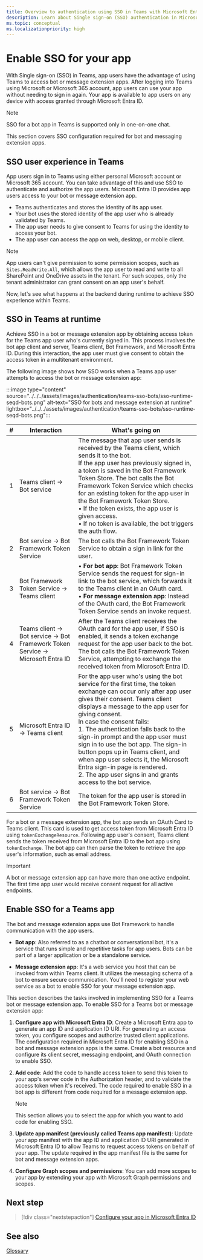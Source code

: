 ```yaml
---
title: Overview to authentication using SSO in Teams with Microsoft Entra ID
description: Learn about Single sign-on (SSO) authentication in Microsoft Teams and how to enable it in bots and message extension.
ms.topic: conceptual
ms.localizationpriority: high
---
```

# Enable SSO for your app

With Single sign-on (SSO) in Teams, app users have the advantage of using Teams to access bot or message extension apps. After logging into Teams using Microsoft or Microsoft 365 account, app users can use your app without needing to sign in again. Your app is available to app users on any device with access granted through Microsoft Entra ID.

> [!NOTE]
> SSO for a bot app in Teams is supported only in one-on-one chat.

This section covers SSO configuration required for bot and messaging extension apps.

## SSO user experience in Teams

App users sign in to Teams using either personal Microsoft account or Microsoft 365 account. You can take advantage of this and use SSO to authenticate and authorize the app users. Microsoft Entra ID provides app users access to your bot or message extension app.

- Teams authenticates and stores the identity of its app user.
- Your bot uses the stored identity of the app user who is already validated by Teams.
- The app user needs to give consent to Teams for using the identity to access your bot.
- The app user can access the app on web, desktop, or mobile client.

> [!NOTE]
> App users can't give permission to some permission scopes, such as `Sites.ReadWrite.All`, which allows the app user to read and write to all SharePoint and OneDrive assets in the tenant. For such scopes, only the tenant administrator can grant consent on an app user's behalf.

Now, let's see what happens at the backend during runtime to achieve SSO experience within Teams.

## SSO in Teams at runtime

Achieve SSO in a bot or message extension app by obtaining access token for the Teams app user who's currently signed in. This process involves the bot app client and server, Teams client, Bot Framework, and Microsoft Entra ID. During this interaction, the app user must give consent to obtain the access token in a multitenant environment.

The following image shows how SSO works when a Teams app user attempts to access the bot or message extension app:

:::image type="content" source="../../../assets/images/authentication/teams-sso-bots/sso-runtime-seqd-bots.png" alt-text="SSO for bots and message extension at runtime" lightbox="../../../assets/images/authentication/teams-sso-bots/sso-runtime-seqd-bots.png":::

| # | Interaction | What's going on |
| --- | --- | --- |
| 1 | Teams client → Bot service | The message that app user sends is received by the Teams client, which sends it to the bot. <br> If the app user has previously signed in, a token is saved in the Bot Framework Token Store. The bot calls the Bot Framework Token Service which checks for an existing token for the app user in the Bot Framework Token Store. <br> • If the token exists, the app user is given access. <br> • If no token is available, the bot triggers the auth flow. |
| 2 | Bot service → Bot Framework Token Service | The bot calls the Bot Framework Token Service to obtain a sign in link for the user. |
| 3 | Bot Framework Token Service → Teams client | • **For bot app**: Bot Framework Token Service sends the request for sign-in link to the bot service, which forwards it to the Teams client in an OAuth card. <br> • **For message extension app**: Instead of the OAuth card, the Bot Framework Token Service sends an invoke request. |
| 4 | Teams client → Bot service → Bot Framework Token Service → Microsoft Entra ID | After the Teams client receives the OAuth card for the app user, if SSO is enabled, it sends a token exchange request for the app user back to the bot. The bot calls the Bot Framework Token Service, attempting to exchange the received token from Microsoft Entra ID. |
| 5 | Microsoft Entra ID → Teams client | For the app user who's using the bot service for the first time, the token exchange can occur only after app user gives their consent. Teams client displays a message to the app user for giving consent. <br> In case the consent fails: <br> 1. The authentication falls back to the sign-in prompt and the app user must sign in to use the bot app. The sign-in button pops up in Teams client, and when app user selects it, the Microsoft Entra sign-in page is rendered. <br> 2. The app user signs in and grants access to the bot service. |
| 6 | Bot service → Bot Framework Token Service | The token for the app user is stored in the Bot Framework Token Store. |

For a bot or a message extension app, the bot app sends an OAuth Card to Teams client. This card is used to get access token from Microsoft Entra ID using `tokenExchangeResource`. Following app user's consent, Teams client sends the token received from Microsoft Entra ID to the bot app using `tokenExchange`. The bot app can then parse the token to retrieve the app user's information, such as email address.

> [!IMPORTANT]
> A bot or message extension app can have more than one active endpoint. The first time app user would receive consent request for all active endpoints.

## Enable SSO for a Teams app

The bot and message extension apps use Bot Framework to handle communication with the app users.

- **Bot app**: Also referred to as a chatbot or conversational bot, it's a service that runs simple and repetitive tasks for app users. Bots can be part of a larger application or be a standalone service.

- **Message extension app**: It's a web service you host that can be invoked from within Teams client. It utilizes the messaging schema of a bot to ensure secure communication. You'll need to register your web service as a bot to enable SSO for your message extension app.

This section describes the tasks involved in implementing SSO for a Teams bot or message extension app. To enable SSO for a Teams bot or message extension app:

1. **Configure app with Microsoft Entra ID**: Create a Microsoft Entra app to generate an app ID and application ID URI. For generating an access token, you configure scopes and authorize trusted client applications. The configuration required in Microsoft Entra ID for enabling SSO in a bot and message extension apps is the same. Create a bot resource and configure its client secret, messaging endpoint, and OAuth connection to enable SSO.
1. **Add code**: Add the code to handle access token to send this token to your app's server code in the Authorization header, and to validate the access token when it's received. The code required to enable SSO in a bot app is different from code required for a message extension app.

    > [!NOTE]
    > This section allows you to select the app for which you want to add code for enabling SSO.

1. **Update app manifest (previously called Teams app manifest)**: Update your app manifest with the app ID and application ID URI generated in Microsoft Entra ID to allow Teams to request access tokens on behalf of your app. The update required in the app manifest file is the same for bot and message extension apps.

1. **Configure Graph scopes and permissions**: You can add more scopes to your app by extending your app with Microsoft Graph permissions and scopes.

## Next step

> [!div class="nextstepaction"]
> [Configure your app in Microsoft Entra ID](bot-sso-register-aad.md)

## See also

[Glossary](../../../get-started/glossary.md)
